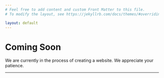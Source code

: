 ```yaml
---
# Feel free to add content and custom Front Matter to this file.
# To modify the layout, see https://jekyllrb.com/docs/themes/#overriding-theme-defaults

layout: default
---
```


# Coming Soon

We are currently in the process of creating a website. We appreciate your patience.


***

<!-- ## Get started

[README](https://github.com/YJPL/soon/blob/master/README.md) Get [Soon](https://github.com/YJPL/soon/). -->
